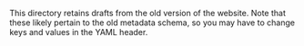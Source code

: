 This directory retains drafts from the old version of the website.
Note that these likely pertain to the old metadata schema, so you may have to change keys and values in the YAML header.